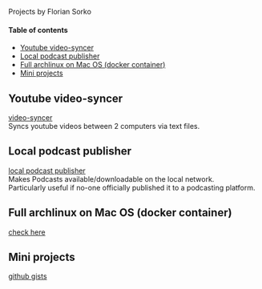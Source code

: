 Projects by Florian Sorko

#### Table of contents

- [Youtube video-syncer](#youtube-video-syncer)
- [Local podcast publisher](#local-podcast-publisher)
- [Full archlinux on Mac OS (docker container)](#full-archlinux-on-mac-os-docker-container)
- [Mini projects](#mini-projects)


## Youtube video-syncer

[video-syncer](https://github.com/diepfote/golang-tools/tree/master/video-syncer)  
Syncs youtube videos between 2 computers via text files.

## Local podcast publisher  

[local podcast publisher](https://github.com/diepfote/local-podcast-publisher)  
Makes Podcasts available/downloadable on the local network.  
Particularly useful if no-one officially published it to a podcasting platform.

## Full archlinux on Mac OS (docker container)

[check here](./archlinux-container-like-full-arch.html)

## Mini projects

[github gists](https://gist.github.com/search?q=user%3Adiepfote+%22mini-project%22&ref=searchresults)

